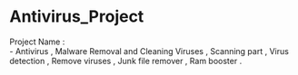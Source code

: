 # Antivirus_Project

Project Name   :   
                   - Antivirus , Malware Removal and Cleaning Viruses , Scanning part , Virus detection , Remove viruses , Junk file remover , Ram booster .

